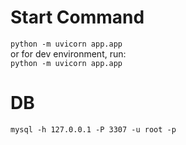 

# Start Command
`python -m uvicorn app.app`<br>
or for dev environment, run:<br>
`python -m uvicorn app.app`

# DB
`mysql -h 127.0.0.1 -P 3307 -u root -p`